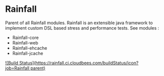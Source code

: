 Rainfall
========

Parent of all Rainfall modules.
Rainfall is an extensible java framework to implement custom DSL based stress and performance tests.
See modules :
 - Rainfall-core
 - Rainfall-web
 - Rainfall-ehcache
 - Rainfall-jcache

[![Build Status](https://rainfall.ci.cloudbees.com/buildStatus/icon?job=Rainfall parent)](https://rainfall.ci.cloudbees.com/job/Rainfall%20parent/)
